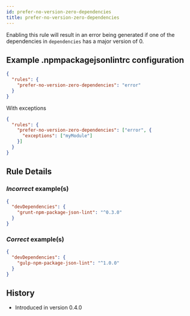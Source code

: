 ```yaml
---
id: prefer-no-version-zero-dependencies
title: prefer-no-version-zero-dependencies
---
```


Enabling this rule will result in an error being generated if one of the dependencies in `dependencies` has a major version of 0.

## Example .npmpackagejsonlintrc configuration

```json
{
  "rules": {
    "prefer-no-version-zero-dependencies": "error"
  }
}
```

With exceptions

```json
{
  "rules": {
    "prefer-no-version-zero-dependencies": ["error", {
      "exceptions": ["myModule"]
    }]
  }
}
```

## Rule Details

### *Incorrect* example(s)

```json
{
  "devDependencies": {
    "grunt-npm-package-json-lint": "^0.3.0"
  }
}
```

### *Correct* example(s)

```json
{
  "devDependencies": {
    "gulp-npm-package-json-lint": "^1.0.0"
  }
}
```

## History

* Introduced in version 0.4.0
